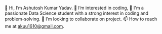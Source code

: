 👋 Hi, I’m Ashutosh Kumar Yadav.
👀 I’m interested in coding,
🌱 I'm a passionate Data Science student 
    with a strong interest in coding and problem-solving.
💞️ I’m looking to collaborate on project.
📫 How to reach me at akuu1610@gmail.com.
